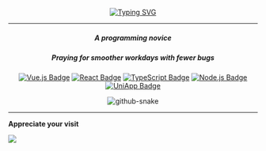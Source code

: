 
<div align=center>
  
  [![Typing SVG](https://readme-typing-svg.demolab.com?font=Fira+Code&pause=1000&width=435&lines=Hi,%20I'm%20Cui%20👋&center=true&size=27&color=#5DE2E7)](https://git.io/typing-svg)
  
  ---
  
  <h5>A programming novice</h5>
  <h5>Praying for smoother workdays with fewer bugs</h5>

[![Vue.js Badge](https://img.shields.io/badge/Vue.js-4FC08D?logo=vuedotjs&logoColor=fff&style=flat)](https://vuejs.org/)
[![React Badge](https://img.shields.io/badge/React-61DAFB?logo=react&logoColor=000&style=flat)](https://reactjs.org/)
[![TypeScript Badge](https://img.shields.io/badge/TypeScript-3178C6?logo=typescript&logoColor=fff&style=flat)](https://www.typescriptlang.org/)
[![Node.js Badge](https://img.shields.io/badge/Node.js-393?logo=nodedotjs&logoColor=fff&style=flat)](https://nodejs.org/)
[![UniApp Badge](https://img.shields.io/badge/UniApp-007AFF?logo=uniapp&logoColor=fff&style=flat)](https://uniapp.dcloud.io/)
  
  <picture>
    <source media="(prefers-color-scheme: dark)" srcset="https://cdn.jsdelivr.net/gh/pocui2333/pocui2333/profile-snake-contrib/github-contribution-grid-snake-dark.svg" />
    <source media="(prefers-color-scheme: light)" srcset="https://cdn.jsdelivr.net/gh/pocui2333/pocui2333/profile-snake-contrib/github-contribution-grid-snake.svg" />
    <img alt="github-snake" src="https://cdn.jsdelivr.net/gh/pocui2333/pocui2333/profile-snake-contrib/github-contribution-grid-snake-dark.svg" />
  </picture>  
</div>

  
---

<p><strong>Appreciate your visit</strong></p>

![](https://komarev.com/ghpvc/?username=pocui2333&style=flat-square&label=Views)
